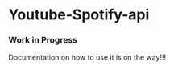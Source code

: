 # Youtube-Spotify-api

<h3>Work in Progress</h3>

<p>Documentation on how to use it is on the way!!!</p>

